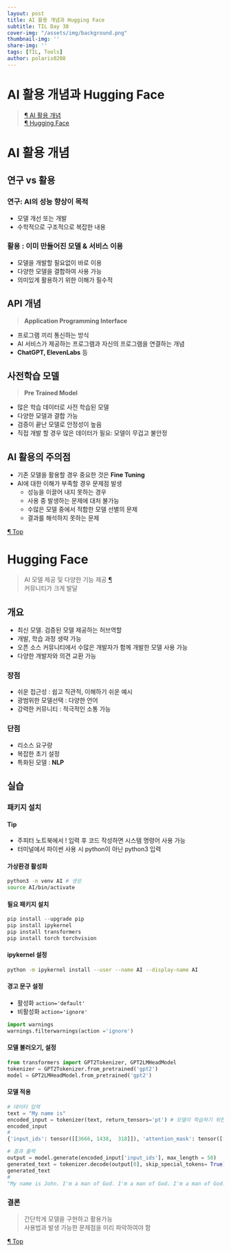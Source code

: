 ```yaml
---
layout: post
title: AI 활용 개념과 Hugging Face 
subtitle: TIL Day 38
cover-img: "/assets/img/background.png"
thumbnail-img: ''
share-img: ''
tags: [TIL, Tools]
author: polaris0208
---
```

# AI 활용 개념과 Hugging Face
> [¶ AI 활용 개념](#ai-활용-개념)<br>
> [¶ Hugging Face](#hugging-face)

# AI 활용 개념

## 연구 vs 활용
### 연구: AI의 성능 향상이 목적
- 모델 개선 또는 개발
- 수학적으로 구조적으로 복잡한 내용

### 활용 : 이미 만들어진 모델 & 서비스 이용
- 모델을 개발할 필요없이 바로 이용
- 다양한 모델을 결합하여 사용 가능
- 의미있게 활용하기 위한 이해가 필수적

## API 개념
>**Application Programming Interface** 

- 프로그램 끼리 통신하는 방식
- AI 서비스가 제공하는 프로그램과 자신의 프로그램을 연결하는 개념
- **ChatGPT, ElevenLabs** 등

## 사전학습 모델
> **Pre Trained Model**

- 많은 학습 데이터로 사전 학습된 모델
- 다양한 모델과 결합 가능
- 검증이 끝난 모델로 안정성이 높음
- 직접 개발 할 경우 많은 데이터가 필요: 모델이 무겁고 불안정

## AI 활용의 주의점
- 기존 모델을 활용할 경우 중요한 것은 **Fine Tuning**
- AI에 대한 이해가 부족할 경우 문제점 발생
  - 성능을 이끌어 내지 못하는 경우
  - 사용 중 발생하는 문제에 대처 불가능
  - 수많은 모델 중에서 적합한 모델 선별의 문제
  - 결과를 해석하지 못하는 문제

[¶ Top](#ai-활용-개념과-hugging-face)

# Hugging Face 
> AI 모델 제공 및 다양한 기능 제공 [¶](https://huggingface.co) <br>
> 커뮤니티가 크게 발달

## 개요
- 최신 모델. 검증된 모델 제공하는 허브역할
- 개발, 학습 과정 생략 가능
- 오픈 소스 커뮤니티에서 수많은 개발자가 함께 개발한 모델 사용 가능
- 다양한 개발자와 의견 교환 가능

### 장점
- 쉬운 접근성 : 쉽고 직관적, 이해하기 쉬운 예시
- 광범위한 모델선택 : 다양한 언어
- 강력한 커뮤니티 : 적극적인 소통 가능 

### 단점
- 리소스 요구량
- 복잡한 초기 설정
- 특화된 모델 : **NLP**

## 실습

### 패키지 설치

#### Tip
- 주피터 노트북에서 ! 입력 후 코드 작성하면 시스템 명령어 사용 가능
- 터미널에서 파이썬 사용 시 python이 아닌 python3 입력

#### 가상환경 활성화

```bash
python3 -m venv AI # 생성
source AI/bin/activate
```
#### 필요 패키지 설치

```py
pip install --upgrade pip
pip install ipykernel
pip install transformers
pip install torch torchvision
```

#### ipykernel 설정

```bash
python -m ipykernel install --user --name AI --display-name AI
```

#### 경고 문구 설정
- 활성화 `action='default'`
- 비활성화 `action='ignore'`

```py
import warnings
warnings.filterwarnings(action ='ignore')
```

#### 모델 불러오기, 설정

```py
from transformers import GPT2Tokenizer, GPT2LMHeadModel
tokenizer = GPT2Tokenizer.from_pretrained('gpt2')
model = GPT2LMHeadModel.from_pretrained('gpt2')
```

#### 모델 적용

```py
# 데이터 입력
text = "My name is"
encoded_input = tokenizer(text, return_tensors='pt') # 모델이 학습하기 위한 텐서 데이터로 변환
encoded_input
#
{'input_ids': tensor([[3666, 1438,  318]]), 'attention_mask': tensor([[1, 1, 1]])}

# 결과 출력
output = model.generate(encoded_input['input_ids'], max_length = 50)
generated_text = tokenizer.decode(output[0], skip_special_tokens= True) # 사람이 이해하기 위한 형태로 변환
generated_text
#
"My name is John. I'm a man of God. I'm a man of God. I'm a man of God. I'm a man of God. I'm a man of God. I'm a man of God. I'm a"
```

### 결론
> 간단학게 모델을 구현하고 활용가능<br>
> 사용법과 발생 가능한 문제점을 미리 파악하여야 함

[¶ Top](#ai-활용-개념과-hugging-face)
